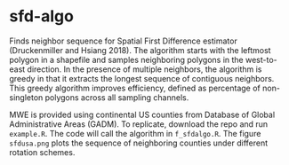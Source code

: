 # sfd-algo
Finds neighbor sequence for Spatial First Difference estimator (Druckenmiller and Hsiang 2018). The algorithm starts with the leftmost polygon in a shapefile and samples neighboring polygons in the west-to-east direction. In the presence of multiple neighbors, the algorithm is greedy in that it extracts the longest sequence of contiguous neighbors. This greedy algorithm improves efficiency, defined as percentage of non-singleton polygons across all sampling channels.

MWE is provided using continental US counties from Database of Global Administrative Areas (GADM). To replicate, download the repo and run `example.R`. The code will call the algorithm in `f_sfdalgo.R`. The figure `sfdusa.png` plots the sequence of neighboring counties under different rotation schemes.
